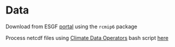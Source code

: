<!-- README.md is generated from README.Rmd. Please edit that file -->

# Data

Download from ESGF [portal](https://esgf-node.llnl.gov/search/cmip6/)
using the `rcmip6` package

Process netcdf files using [Climate Data
Operators](https://code.mpimet.mpg.de/projects/cdo) bash script
[here](/scripts/cdo%20bash%20script.sh)

